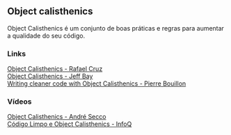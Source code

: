 ## Object calisthenics 

Object Calisthenics é um conjunto de boas práticas e regras para aumentar a qualidade do seu código.

### Links
[Object Calisthenics - Rafael Cruz](https://imasters.com.br/desenvolvimento/desenvolva-um-codigo-melhor-com-object-calisthenics)\
[Object Calisthenics - Jeff Bay](https://bolcom.github.io/student-dojo/legacy-code/DevelopersAnonymous-ObjectCalisthenics.pdf)\
[Writing cleaner code with Object Calisthenics - Pierre Bouillon](https://dev.to/pbouillon/writing-cleaner-code-with-object-calisthenics-1ea0)

### Vídeos
[Object Calisthenics - André Secco](https://www.youtube.com/playlist?list=PL3thWewfjbFTmFzqTrMubfDgFkUNV90-V)\
[Código Limpo e Object Calisthenics - InfoQ](https://www.infoq.com/br/presentations/codigo-limpo-e-object-calisthenics/)
